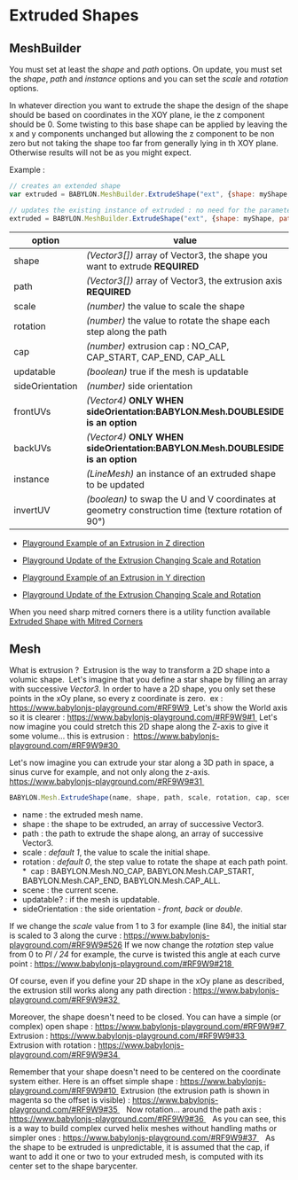 # Extruded Shapes
## MeshBuilder
You must set at least the _shape_ and _path_ options.
On update, you must set the _shape_, _path_ and _instance_ options and you can set the _scale_ and _rotation_ options.

In whatever direction you want to extrude the shape the design of the shape should be based on coordinates 
in the XOY plane, ie the z component should be 0. Some twisting to this base shape can be applied by leaving the x and y components unchanged but allowing the z component to be non zero but not taking the shape too far from generally lying in th XOY plane. Otherwise results will not be as you might expect.

Example :
```javascript
// creates an extended shape
var extruded = BABYLON.MeshBuilder.ExtrudeShape("ext", {shape: myShape, path: myPath}, scene);

// updates the existing instance of extruded : no need for the parameter scene
extruded = BABYLON.MeshBuilder.ExtrudeShape("ext", {shape: myShape, path: myPath, scale: newScale, rotation: newRotation instance: extruded});

```

option|value|default value
--------|-----|-------------
shape|_(Vector3[])_  array of Vector3, the shape you want to extrude **REQUIRED** |
path|_(Vector3[])_  array of Vector3, the extrusion axis **REQUIRED** |
scale|_(number)_  the value to scale the shape|1
rotation|_(number)_  the value to rotate the shape each step along the path|0
cap|_(number)_ extrusion cap : NO_CAP, CAP_START, CAP_END, CAP_ALL|NO_CAP
updatable|_(boolean)_ true if the mesh is updatable|false
sideOrientation|_(number)_ side orientation|DEFAULTSIDE
frontUVs|_(Vector4)_  **ONLY WHEN sideOrientation:BABYLON.Mesh.DOUBLESIDE is an option** | Vector4(0,0, 1,1) 
backUVs|_(Vector4)_  **ONLY WHEN sideOrientation:BABYLON.Mesh.DOUBLESIDE is an option** | Vector4(0,0, 1,1) 
instance|_(LineMesh)_ an instance of an extruded shape to be updated|null
invertUV|_(boolean)_ to swap the U and V coordinates at geometry construction time (texture rotation of 90°)|false

* [Playground Example of an Extrusion in Z direction](https://www.babylonjs-playground.com/#165IV6#69)
* [Playground Update of the Extrusion Changing Scale and Rotation](https://www.babylonjs-playground.com/#165IV6#16)

* [Playground Example of an Extrusion in Y direction](https://www.babylonjs-playground.com/#165IV6#70)
* [Playground Update of the Extrusion Changing Scale and Rotation](https://www.babylonjs-playground.com/#165IV6#18)

When you need sharp mitred corners there is a utility function available [Extruded Shape with Mitred Corners](/snippets/Mitred)

## Mesh
What is extrusion ?  
Extrusion is the way to transform a 2D shape into a volumic shape.  
Let's imagine that you define a star shape by filling an array with successive _Vector3_. In order to have a 2D shape, you only set these points in the xOy plane, so every z coordinate is zero.  
ex : https://www.babylonjs-playground.com/#RF9W9  
Let's show the World axis so it is clearer : https://www.babylonjs-playground.com/#RF9W9#1  
Let's now imagine you could stretch this 2D shape along the Z-axis to give it some volume... this is extrusion :  https://www.babylonjs-playground.com/#RF9W9#30    

Let's now imagine you can extrude your star along a 3D path in space, a sinus curve for example, and not only along the z-axis.  
https://www.babylonjs-playground.com/#RF9W9#31    

 
```javascript
BABYLON.Mesh.ExtrudeShape(name, shape, path, scale, rotation, cap, scene, updatable?, sideOrientation)
```
* name : the extruded mesh name.
* shape : the shape to be extruded, an array of successive Vector3.
* path : the path to extrude the shape along, an array of successive Vector3.
* scale : _default 1_, the value to scale the initial shape.
* rotation : _default 0_, the step value to rotate the shape at each path point.
*  cap : BABYLON.Mesh.NO_CAP, BABYLON.Mesh.CAP_START, BABYLON.Mesh.CAP_END, BABYLON.Mesh.CAP_ALL.  
* scene : the current scene.
* updatable? : if the mesh is updatable.
* sideOrientation : the side orientation - _front, back_ or _double_.  

If we change the _scale_ value from 1 to 3 for example (line 84), the initial star is scaled to 3 along the curve : https://www.babylonjs-playground.com/#RF9W9#526 
If we now change the _rotation_ step value from 0 to _PI / 24_ for example, the curve is twisted this angle at each curve point : https://www.babylonjs-playground.com/#RF9W9#218  

Of course, even if you define your 2D shape in the xOy plane as described, the extrusion still works along any path direction : https://www.babylonjs-playground.com/#RF9W9#32    

Moreover, the shape doesn't need to be closed. You can have a simple (or complex) open shape : https://www.babylonjs-playground.com/#RF9W9#7  
Extrusion : https://www.babylonjs-playground.com/#RF9W9#33      
Extrusion with rotation : https://www.babylonjs-playground.com/#RF9W9#34    

Remember that your shape doesn't need to be centered on the coordinate system either. Here is an offset simple shape : https://www.babylonjs-playground.com/#RF9W9#10  
Extrusion (the extrusion path is shown in magenta so the offset is visible) : https://www.babylonjs-playground.com/#RF9W9#35    
Now rotation... around the path axis : https://www.babylonjs-playground.com/#RF9W9#36    
As you can see, this is a way to build complex curved helix meshes without handling maths or simpler ones : https://www.babylonjs-playground.com/#RF9W9#37    
As the shape to be extruded is unpredictable, it is assumed that the cap, if want to add it one or two to your extruded mesh, is computed with its center set to the shape barycenter.